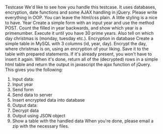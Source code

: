 Testcase
We'd like to see how you handle this testcase. It uses databases, encryption,
date functions and some AJAX handling in jQuery. Please write everything in
OOP. You can leave the html/css plain. A little styling is a nice to have.
Year
Create a simple form with an input year and use the method POST.
Count the filled in year backwards, and show which year is a primenumber.
Execute it until you have 30 prime years. Also tell on which day christmas is
(monday, tuesday etc.).
Encryption in database
Create a simple table in MySQL with 3 columns (id, year, day).
Encrypt the day, where christmas is on, using an encryption of your liking. Save
it to the table with prepared statements. If it's already present, you won't have
to insert it again.
When it's done, return all of the (decrypted) rows in a simple html table and
return the output in javascript the ajax function of jQuery.
This gives you the following:
1. Input data:
1. Input year
2. Send form
1. Send data to server
2. Insert encrypted data into database
2. Output data:
1. Decrypt data
2. Output using JSON object
3. Show a table with the handled data
When you're done, please email a zip with the necessary files.
